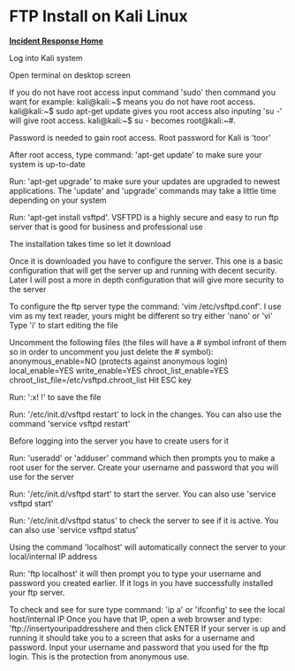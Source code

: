 # FTP Install on Kali Linux

[**Incident Response Home**](../README.md)

Log into Kali system

Open terminal on desktop screen

If you do not have root access input command 'sudo' then command you want for example: 
kali@kali:~$ means you do not have root access. 
kali@kali:~$ sudo apt-get update gives you root access also inputing 'su -' will give root access. 
kali@kali:~$ su - becomes root@kali:~#.

Password is needed to gain root access. Root password for Kali is 'toor'

After root access, type command: 'apt-get update' to make sure your system is up-to-date

Run: 'apt-get upgrade' to make sure your updates are upgraded to newest applications. 
The 'update' and 'upgrade' commands may take a little time depending on your system

Run: 'apt-get install vsftpd'. 
VSFTPD is a highly secure and easy to run ftp server that is good for business and professional use

The installation takes time so let it download

Once it is downloaded you have to configure the server. 
This one is a basic configuration that will get the server up and running with decent security. 
Later I will post a more in depth configuration that will give more security to the server

To configure the ftp server type the command: 'vim /etc/vsftpd.conf'. 
I use vim as my text reader, yours might be different so try either 'nano' or 'vi'
Type 'i' to start editing the file

Uncomment the following files 
(the files will have a # symbol infront of them so in order to uncomment you just delete the # symbol): 
anonymous_enable=NO (protects against anonymous login) 
local_enable=YES
write_enable=YES
chroot_list_enable=YES
chroot_list_file=/etc/vsftpd.chroot_list
Hit ESC key

Run: ':x! !' to save the file

Run: '/etc/init.d/vsftpd restart' to lock in the changes. You can also use the command 'service vsftpd restart'

Before logging into the server you have to create users for it

Run: 'useradd' or 'adduser' command which then prompts you to make a root user for the server. 
Create your username and password that you will use for the server

Run: '/etc/init.d/vsftpd start' to start the server. You can also use 'service vsftpd start'

Run: '/etc/init.d/vsftpd status' to check the server to see if it is active. You can also use 'service vsftpd status'

Using the command 'localhost' will automatically connect the server to your local/internal IP address

Run: 'ftp localhost' it will then prompt you to type your username and password you created earlier. 
If it logs in you have successfully installed your ftp server.

To check and see for sure type command: 'ip a' or 'ifconfig' to see the local host/internal IP
Once you have that IP, open a web browser and type: 'ftp://insertyouripaddresshere and then click ENTER
If your server is up and running it should take you to a screen that asks for a username and password.
Input your username and password that you used for the ftp login. This is the protection from anonymous use.